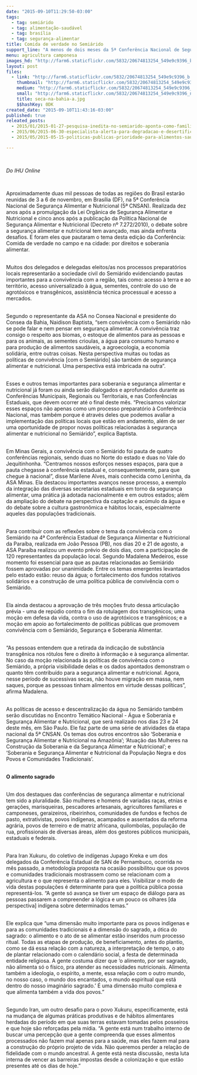 ```yaml
---
date: "2015-09-10T11:29:50-03:00"
tags:
  - tag: semiárido
  - tag: alimentação-saudável
  - tag: brasília
  - tag: segurança-alimentar
title: Comida de verdade no Semiárido
support_line: "A menos de dois meses da 5ª Conferência Nacional de Segurança Alimentar e Nutricional, população se prepara para levar pautas que promovam a garantia de alimentos saudáveis na região. "
menu: agricultura camponesa
images_hd: "http://farm6.staticflickr.com/5832/20674813254_549e9c9396_b.jpg"
layout: post
files:
  - link: "http://farm6.staticflickr.com/5832/20674813254_549e9c9396_b.jpg"
    thumbnail: "http://farm6.staticflickr.com/5832/20674813254_549e9c9396_t.jpg"
    medium: "http://farm6.staticflickr.com/5832/20674813254_549e9c9396_z.jpg"
    small: "http://farm6.staticflickr.com/5832/20674813254_549e9c9396_n.jpg"
    title: seca-na-bahia-a.jpg
    $$hashKey: 0DK
created_date: "2015-09-10T11:43:16-03:00"
published: true
releated_posts:
  - 2015/01/2015-01-27-pesquisa-inedita-no-semiarido-aponta-como-familias-agricultoras-enfrentam-os-impactos-ambientais.md
  - 2015/06/2015-06-30-especialista-alerta-para-degradacao-e-desertificacao-no-semiarido.md
  - 2015/05/2015-05-15-politicas-publicas-prioridade-para-alimentos-saudaveis.md

---
```

<p>&nbsp;</p>

<p><em>Do IHU Online</em></p>

<p>&nbsp;</p>

<p>Aproximadamente duas mil pessoas de todas as regi&otilde;es do Brasil estar&atilde;o reunidas de 3 a 6 de novembro, em Bras&iacute;lia (DF), na 5&ordf; Confer&ecirc;ncia Nacional de Seguran&ccedil;a Alimentar e Nutricional (5&ordf; CNSAN). Realizada dez anos ap&oacute;s a promulga&ccedil;&atilde;o da Lei Org&acirc;nica de Seguran&ccedil;a Alimentar e Nutricional e cinco anos ap&oacute;s a publica&ccedil;&atilde;o da Pol&iacute;tica Nacional de Seguran&ccedil;a Alimentar e Nutricional (Decreto n&ordm; 7.272/2010), o debate sobre a seguran&ccedil;a alimentar e nutricional tem avan&ccedil;ado, mas ainda enfrenta desafios. E foram eles que pautaram o tema desta edi&ccedil;&atilde;o da Confer&ecirc;ncia: Comida de verdade no campo e na cidade: por direitos e soberania alimentar.&nbsp;</p>

<p><br />
Muitos dos delegados e delegadas eleitos/as nos processos preparat&oacute;rios locais representar&atilde;o a sociedade civil do Semi&aacute;rido evidenciando pautas importantes para a conviv&ecirc;ncia com a regi&atilde;o, tais como: acesso &agrave; terra e ao territ&oacute;rio, acesso universalizado &agrave; &aacute;gua, sementes, controle do uso de agrot&oacute;xicos e transg&ecirc;nicos, assist&ecirc;ncia t&eacute;cnica processual e acesso a mercados.</p>

<p><br />
Segundo o representante da ASA no Consea Nacional e presidente do Consea da Bahia, Naidison Baptista, &ldquo;sem conviv&ecirc;ncia com o Semi&aacute;rido n&atilde;o se pode falar e nem pensar em seguran&ccedil;a alimentar. A conviv&ecirc;ncia traz consigo o respeito aos biomas, o estoque de alimentos para as pessoas e para os animais, as sementes crioulas, a &aacute;gua para consumo humano e para produ&ccedil;&atilde;o de alimentos saud&aacute;veis, a agroecologia, a economia solid&aacute;ria, entre outras coisas. Nesta perspectiva muitas ou todas as pol&iacute;ticas de conviv&ecirc;ncia [com o Semi&aacute;rido] s&atilde;o tamb&eacute;m de seguran&ccedil;a alimentar e nutricional. Uma perspectiva est&aacute; imbricada na outra&rdquo;.</p>

<p><br />
Esses e outros temas importantes para soberania e seguran&ccedil;a alimentar e nutricional j&aacute; foram ou ainda ser&atilde;o dialogados e aprofundados durante as Confer&ecirc;ncias Municipais, Regionais ou Territoriais, e nas Confer&ecirc;ncias Estaduais, que devem ocorrer at&eacute; o final deste m&ecirc;s. &ldquo;Precisamos valorizar esses espa&ccedil;os n&atilde;o apenas como um processo preparat&oacute;rio &agrave; Confer&ecirc;ncia Nacional, mas tamb&eacute;m porque &eacute; atrav&eacute;s deles que podemos avaliar a implementa&ccedil;&atilde;o das pol&iacute;ticas locais que est&atilde;o em andamento, al&eacute;m de ser uma oportunidade de propor novas pol&iacute;ticas relacionadas &agrave; seguran&ccedil;a alimentar e nutricional no Semi&aacute;rido&rdquo;, explica Baptista.</p>

<p><br />
Em Minas Gerais, a conviv&ecirc;ncia com o Semi&aacute;rido foi pauta de quatro confer&ecirc;ncias regionais, sendo duas no Norte do estado e duas no Vale do Jequitinhonha. &ldquo;Centramos nossos esfor&ccedil;os nesses espa&ccedil;os, para que a pauta chegasse &agrave; confer&ecirc;ncia estadual e, consequentemente, para que chegue &agrave; nacional&rdquo;, disse Marilene Alves, mais conhecida como Leninha, da ASA Minas. Ela destacou importantes avan&ccedil;os nesse processo, a exemplo da integra&ccedil;&atilde;o das diversas secretarias estaduais em torno da seguran&ccedil;a alimentar, uma pr&aacute;tica j&aacute; adotada nacionalmente e em outros estados; al&eacute;m da amplia&ccedil;&atilde;o do debate na perspectiva da capta&ccedil;&atilde;o e ac&uacute;mulo da &aacute;gua e do debate sobre a cultura gastron&ocirc;mica e h&aacute;bitos locais, especialmente aqueles das popula&ccedil;&otilde;es tradicionais.</p>

<p><br />
Para contribuir com as reflex&otilde;es sobre o tema da conviv&ecirc;ncia com o Semi&aacute;rido na 4&ordf; Confer&ecirc;ncia Estadual de Seguran&ccedil;a Alimentar e Nutricional da Para&iacute;ba, realizada em Jo&atilde;o Pessoa (PB), nos dias 20 e 21 de agosto, a ASA Para&iacute;ba realizou um evento pr&eacute;vio de dois dias, com a participa&ccedil;&atilde;o de 120 representantes da popula&ccedil;&atilde;o local. Segundo Madalena Medeiros, esse momento foi essencial para que as pautas relacionadas ao Semi&aacute;rido fossem aprovadas por unanimidade. Entre os temas emergentes levantados pelo estado est&atilde;o: reuso da &aacute;gua; o fortalecimento dos fundos rotativos solid&aacute;rios e a constru&ccedil;&atilde;o de uma pol&iacute;tica p&uacute;blica de conviv&ecirc;ncia com o Semi&aacute;rido.</p>

<p><br />
Ela ainda destacou a aprova&ccedil;&atilde;o de tr&ecirc;s mo&ccedil;&otilde;es fruto dessa articula&ccedil;&atilde;o pr&eacute;via - uma de rep&uacute;dio contra o fim da rotulagem dos transg&ecirc;nicos; uma mo&ccedil;&atilde;o em defesa da vida, contra o uso de agrot&oacute;xicos e transg&ecirc;nicos; e a mo&ccedil;&atilde;o em apoio ao fortalecimento de pol&iacute;ticas p&uacute;blicas que promovem conviv&ecirc;ncia com o Semi&aacute;rido, Seguran&ccedil;a e Soberania Alimentar.</p>

<p><br />
&ldquo;As pessoas entendem que a retirada da indica&ccedil;&atilde;o de subst&acirc;ncia transg&ecirc;nica nos r&oacute;tulos fere o direito &agrave; informa&ccedil;&atilde;o e &agrave; seguran&ccedil;a alimentar. No caso da mo&ccedil;&atilde;o relacionada &agrave;s pol&iacute;ticas de conviv&ecirc;ncia com o Semi&aacute;rido, a pr&oacute;pria visibilidade delas e os dados apontados demonstram o quanto t&ecirc;m contribu&iacute;do para a seguran&ccedil;a alimentar e nutricional. Agora, nesse per&iacute;odo de sucessivas secas, n&atilde;o houve migra&ccedil;&atilde;o em massa, nem saques, porque as pessoas tinham alimentos em virtude dessas pol&iacute;ticas&rdquo;, afirma Madalena.</p>

<p><br />
As pol&iacute;ticas de acesso e descentraliza&ccedil;&atilde;o da &aacute;gua no Semi&aacute;rido tamb&eacute;m ser&atilde;o discutidas no Encontro Tem&aacute;tico Nacional - &Aacute;gua e Soberania e Seguran&ccedil;a Alimentar e Nutricional, que ser&aacute; realizado nos dias 23 e 24 deste m&ecirc;s, em S&atilde;o Paulo. Ele faz parte de uma s&eacute;rie de atividades da etapa nacional da 5&ordf; CNSAN. Os temas dos outros encontros s&atilde;o &lsquo;Soberania e Seguran&ccedil;a Alimentar e Nutricional na Amaz&ocirc;nia&rsquo;; &lsquo;Atua&ccedil;&atilde;o das Mulheres na Constru&ccedil;&atilde;o da Soberania e da Seguran&ccedil;a Alimentar e Nutricional&rsquo;; e &lsquo;Soberania e Seguran&ccedil;a Alimentar e Nutricional da Popula&ccedil;&atilde;o Negra e dos Povos e Comunidades Tradicionais&rsquo;.&nbsp;</p>

<p><br />
<strong>O alimento sagrado</strong></p>

<p><br />
Um dos destaques das confer&ecirc;ncias de seguran&ccedil;a alimentar e nutricional tem sido a pluralidade. S&atilde;o mulheres e homens de variadas ra&ccedil;as, etnias e gera&ccedil;&otilde;es, marisqueiras, pescadores artesanais, agricultores familiares e camponeses, geraizeiros, ribeirinhos, comunidades de fundos e fechos de pasto, extrativistas, povos ind&iacute;genas, acampados e assentados da reforma agr&aacute;ria, povos de terreiro e de matriz africana, quilombolas, popula&ccedil;&atilde;o de rua, profissionais de diversas &aacute;reas, al&eacute;m dos gestores p&uacute;blicos municipais, estaduais e federais. &nbsp;</p>

<p><br />
Para Iran Xukuru, do coletivo de ind&iacute;genas Jupago Kreka e um dos delegados da Confer&ecirc;ncia Estadual de SAN de Pernambuco, ocorrida no m&ecirc;s passado, a metodologia proposta na ocasi&atilde;o possibilitou que os povos e comunidades tradicionais mostrassem como se relacionam com a agricultura e o que representa o alimento para eles. Visibilizar o modo de vida destas popula&ccedil;&otilde;es &eacute; determinante para que a pol&iacute;tica p&uacute;blica possa represent&aacute;-los. &ldquo;A gente s&oacute; avan&ccedil;a se tiver um espa&ccedil;o de di&aacute;logo para as pessoas passarem a compreender a l&oacute;gica e um pouco os olhares [da perspectiva] ind&iacute;gena sobre determinados temas.&rdquo;</p>

<p><br />
Ele explica que &ldquo;uma dimens&atilde;o muito importante para os povos ind&iacute;genas e para as comunidades tradicionais &eacute; a dimens&atilde;o do sagrado, a &oacute;tica do sagrado: o alimento e o ato de se alimentar est&atilde;o inseridos num processo ritual. Todas as etapas de produ&ccedil;&atilde;o, de beneficiamento, antes do plantio, como se d&aacute; essa rela&ccedil;&atilde;o com a natureza, a interpreta&ccedil;&atilde;o de tempo, o ato de plantar relacionado com o calend&aacute;rio social, a festa de determinada entidade religiosa. A gente costuma dizer que &lsquo;o alimento, por ser sagrado, n&atilde;o alimenta s&oacute; o f&iacute;sico, pra atender as necessidades nutricionais. Alimenta tamb&eacute;m a ideologia, o esp&iacute;rito, a mente, essa rela&ccedil;&atilde;o com o outro mundo, no nosso caso, o mundo dos encantados, o mundo espiritual que est&aacute; dentro do nosso imagin&aacute;rio sagrado.&rsquo; &Eacute; uma dimens&atilde;o muito complexa e que alimenta tamb&eacute;m a vida dos povos.&rdquo;</p>

<p><br />
Segundo Iran, um outro desafio para o povo Xukuru, especificamente, est&aacute; na mudan&ccedil;a de algumas pr&aacute;ticas produtivas e de h&aacute;bitos alimentares herdadas do per&iacute;odo em que suas terras estavam tomadas pelos posseiros e que hoje s&atilde;o refor&ccedil;adas pela m&iacute;dia. &ldquo;A gente est&aacute; num trabalho interno de buscar uma percep&ccedil;&atilde;o que a gente compreenda que esses alimentos processados n&atilde;o fazem mal apenas para a sa&uacute;de, mas eles fazem mal para a constru&ccedil;&atilde;o do pr&oacute;prio projeto de vida. N&atilde;o queremos perder a rela&ccedil;&atilde;o de fidelidade com o mundo ancestral. A gente est&aacute; nesta discuss&atilde;o, nesta luta interna de vencer as barreiras impostas desde a coloniza&ccedil;&atilde;o e que est&atilde;o presentes at&eacute; os dias de hoje.&rdquo;</p>
